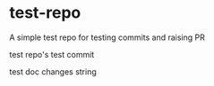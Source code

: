 # test-repo
A simple test repo for testing commits and raising PR

test repo's test commit

test doc changes string

